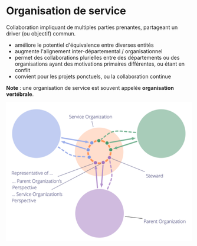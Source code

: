 # Organisation de service

<summary>
Collaboration impliquant de multiples parties prenantes, partageant un driver (ou objectif) commun.
</summary>

- améliore le potentiel d'équivalence entre diverses entités
- augmente l'alignement inter-départemental / organisationnel
- permet des collaborations plurielles entre des départements ou des organisations ayant des  motivations primaires différentes, ou étant en conflit
- convient pour les projets ponctuels, ou la collaboration continue

**Note** : une organisation de service est souvent appelée **organisation vertébrale**.

![Organisation de service](img/structural-patterns/service-organization-text.png)
